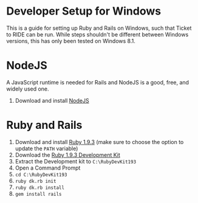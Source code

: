 # Developer Setup for Windows

This is a guide for setting up Ruby and Rails on Windows, such that Ticket to RIDE can be run. While steps shouldn't be different between Windows versions, this has only been tested on Windows 8.1.

# NodeJS

A JavaScript runtime is needed for Rails and NodeJS is a good, free, and widely used one.

1. Download and install [NodeJS](http://nodejs.org/)

# Ruby and Rails

1. Download and install [Ruby 1.9.3](http://rubyinstaller.org/downloads) (make sure to choose the option to update the `PATH` variable)
1. Download the [Ruby 1.9.3 Development Kit](http://rubyinstaller.org/downloads)
1. Extract the Development kit to `C:\RubyDevKit193`
1. Open a Command Prompt
1. `cd C:\RubyDevKit193`
1. `ruby dk.rb init`
1. `ruby dk.rb install`
1. `gem install rails`